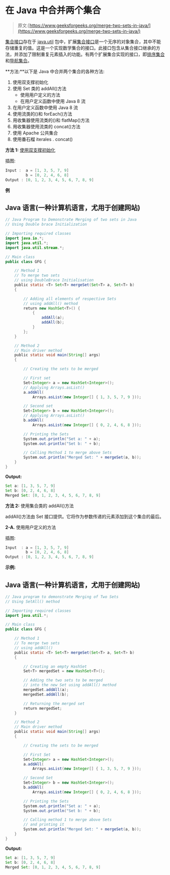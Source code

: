 # 在 Java 中合并两个集合

> 原文:[https://www.geeksforgeeks.org/merge-two-sets-in-java/](https://www.geeksforgeeks.org/merge-two-sets-in-java/)

[集合接口](https://www.geeksforgeeks.org/set-in-java/)存在于 [java.util](https://www.geeksforgeeks.org/java-util-package-java/) 包中，扩展[集合接口](https://www.geeksforgeeks.org/collections-in-java-2/)是一个无序的对象集合，其中不能存储重复的值。这是一个实现数学集合的接口。此接口包含从集合接口继承的方法，并添加了限制重复元素插入的功能。有两个扩展集合实现的接口，即[排序集合](https://www.geeksforgeeks.org/sortedset-java-examples/)和[导航集合](https://www.geeksforgeeks.org/navigableset-java-examples/)。

**方法:**以下是 Java 中合并两个集合的各种方法:

1.  使用双支撑初始化
2.  使用 Set 类的 addAll()方法
    *   使用用户定义的方法
    *   在用户定义函数中使用 Java 8 流
3.  在用户定义函数中使用 Java 8 流
4.  使用流类的()和 forEach()方法
5.  用收集器使用流类的()和 flatMap()方法
6.  用收集器使用流类的 concat()方法
7.  使用 Apache 公共集合
8.  使用番石榴 iterales . concat()

**方法 1:** [使用双支撑初始化](https://www.geeksforgeeks.org/double-brace-initialization-java/)

插图:

```java
Input :  a = [1, 3, 5, 7, 9]
         b = [0, 2, 4, 6, 8]
Output : [0, 1, 2, 3, 4, 5, 6, 7, 8, 9]
```

**例**

## Java 语言(一种计算机语言，尤用于创建网站)

```java
// Java Program to Demonstrate Merging of two sets in Java
// Using Double brace Initialization

// Importing required classes
import java.io.*;
import java.util.*;
import java.util.stream.*;

// Main class
public class GFG {

    // Method 1
    // To merge two sets
    // using DoubleBrace Initialisation
    public static <T> Set<T> mergeSet(Set<T> a, Set<T> b)
    {

        // Adding all elements of respective Sets
        // using addAll() method
        return new HashSet<T>() {
            {
                addAll(a);
                addAll(b);
            }
        };
    }

    // Method 2
    // Main driver method
    public static void main(String[] args)
    {

        // Creating the sets to be merged

        // First set
        Set<Integer> a = new HashSet<Integer>();
        // Applying Arrays.asList()
        a.addAll(
            Arrays.asList(new Integer[] { 1, 3, 5, 7, 9 }));

        // Second set
        Set<Integer> b = new HashSet<Integer>();
        // Applying Arrays.asList()
        b.addAll(
            Arrays.asList(new Integer[] { 0, 2, 4, 6, 8 }));

        // Printing the Sets
        System.out.println("Set a: " + a);
        System.out.println("Set b: " + b);

        // Calling Method 1 to merge above Sets
        System.out.println("Merged Set: " + mergeSet(a, b));
    }
}
```

**Output:** 

```java
Set a: [1, 3, 5, 7, 9]
Set b: [0, 2, 4, 6, 8]
Merged Set: [0, 1, 2, 3, 4, 5, 6, 7, 8, 9]
```

**方法 2:** 使用集合类的 addAll()方法

addAll()方法由 Set 接口提供。它将作为参数传递的元素添加到这个集合的最后。

**2-A.** 使用用户定义的方法

插图:

```java
Input  : a = [1, 3, 5, 7, 9]
         b = [0, 2, 4, 6, 8]
Output : [0, 1, 2, 3, 4, 5, 6, 7, 8, 9]
```

**示例:**

## Java 语言(一种计算机语言，尤用于创建网站)

```java
// Java program to demonstrate Merging of Two Sets
// Using SetAll() method

// Importing required classes
import java.util.*;

// Main class
public class GFG {

    // Method 1
    // To merge two sets
    // using addAll()
    public static <T> Set<T> mergeSet(Set<T> a, Set<T> b)
    {

        // Creating an empty HashSet
        Set<T> mergedSet = new HashSet<T>();

        // Adding the two sets to be merged
        // into the new Set using addAll() method
        mergedSet.addAll(a);
        mergedSet.addAll(b);

        // Returning the merged set
        return mergedSet;
    }

    // Method 2
    // Main driver method
    public static void main(String[] args)
    {

        // Creating the sets to be merged

        // First Set
        Set<Integer> a = new HashSet<Integer>();
        a.addAll(
            Arrays.asList(new Integer[] { 1, 3, 5, 7, 9 }));

        // Second Set
        Set<Integer> b = new HashSet<Integer>();
        b.addAll(
            Arrays.asList(new Integer[] { 0, 2, 4, 6, 8 }));

        // Printing the Sets
        System.out.println("Set a: " + a);
        System.out.println("Set b: " + b);

        // Calling method 1 to merge above Sets
        // and printing it
        System.out.println("Merged Set: " + mergeSet(a, b));
    }
}
```

**Output:** 

```java
Set a: [1, 3, 5, 7, 9]
Set b: [0, 2, 4, 6, 8]
Merged Set: [0, 1, 2, 3, 4, 5, 6, 7, 8, 9]
```